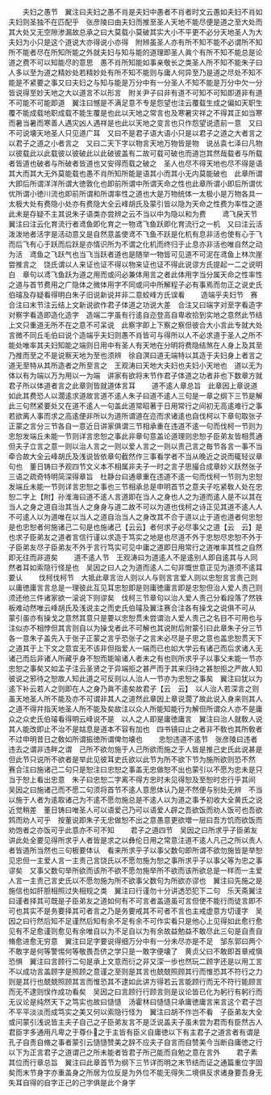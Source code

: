 <!-- { "loadSidebar": true } -->
　　夫妇之愚节　翼注曰夫妇之愚不肖是夫妇中愚者不肖者时文云愚如夫妇不肖如夫妇则圣独不在匹配乎　张彦陵曰由夫妇而推至圣人天地不能尽便是道之至大处而其大处又无空隙渗漏故总承之曰大莫载小莫破其实大小不平更不必分天地圣人为大夫妇为小只是这个道说大亦得说小亦得　附辨虽圣人亦有所不知不能不必谓所不知所不能者尽在所知所能之外就夫妇与知与能的道理即圣人眞个有所不知不能总是论道之费不可以知能尽的意思　愚不肖所知能如事亲敬长之类圣人所不知不能朱子曰人多以至为道之精妙处若精妙处有所不知不能则与庸人何异至乃是道之尽处不知不能是不紧要之事又曰夫妇之与知与能是万分中有一分圣人不知不能是万分中欠一分皆说得至妙天地之大以道言不以形言　附关尹子曰非有道不可知不可知即道非有道不可能不可能即道　翼注曰憾是不满足意不专是怨望也注云覆载生成之偏如天职生覆不能成载地职成载不能生覆是也此以天地之常言也及寒暑灾祥之不得其正如当寒而暑当暑而寒善人遇灾凶人遇祥是也此以天地之变言也只作怨望说遗前一意　又曰不可说壊天地圣人只见道广耳　又曰不是君子语大语小只是以君子之道之大者言之以君子之道之小者言之　又曰二天下字以物言天地万物皆是物　说丛袁七泽曰凡物以彼载此以此载彼以彼破此以此破彼盖有二故可载可破也而道岂其然哉载者与所载者皆道也破者与所破者皆道也又安得而载之破之　圣人也尽不得天地也尽不得是语其大而其大无外莫能载也愚不肖所知所能是语其小而其小无内莫能破也　此章所谓大即后所谓洋洋所谓大徳敦化也即前所谓中所谓天命之性也此章所谓小即后所谓优优所谓小徳川流也即前所谓和所谓率性之道也大是万物统体一太极小是万物各具一太极大处有费隐小处亦有费隐大全云峰胡氏及蒙引皆以隐为天命之性费为率性之道此未是存疑不主其说朱子语类亦尝辨之云不当以中为隐以和为费
　　鸢飞戾天节　翼注曰注云化育流行者鸢鱼即化育之一物鸢飞鱼跃即化育流行之一机　又曰注云活泼泼地者活字是活动意又是自然意盖使鸢不飞鱼不跃是化机有息非活也使有心于飞而后飞有心于跃而后跃是亦情识所为不谓之化机而终归于止息亦非活也唯自然之动为活　鸢鱼之飞跃气也当飞当跃者道也是随举一物皆可见道不可泥在鸢鱼上林次崖尝推言之　饶氏谓以人来证也证不得以物来证也证不得此说谬方氏提起一二之说明白　章句以鸢飞鱼跃为道之用而或问必兼体用言之者此体用字当分属天命之性率性之道与首节费用之广隐体之微体用字不同或问中所解程子必有事焉而勿正之说史氏伯璿及存疑看得明白朱子旧说新说并非二意蛟峰方氏误看
　　造端乎夫妇节　赛合注曰末节注云结上文新说欲作君子体道之功说大差　合注又曰端字对至字看造字对察字看造即造化造字　造端二字虽有行逺自迩登高自卑收拾到实地之意然此节结上文只重道无所不在之意不可呆说　此察字即上下察之察但彼合大小言此专就大处言微不同丘毛伯曰说个造端乎夫妇则愚不肖皆可与得所以人不必求道于圣人之所不能处唯率其夫妇知能之端则日用中有圣人有天地在分明将费隐结煞在人身上及其至乃推而至之不是说察天地为至也须辨　徐自溟曰道无端特以其造于夫妇身上者言之道无至特从其所造者之所至言之　王观涛曰天地大夫妇也夫妇小天地也　道以无为体以有为端以万为用以一为端　讲家有欲将末节作君子体道之功者非也下数章方就君子所以体道者言之此章则皆就道体言耳
　　道不逺人章总旨　此章因上章说道如此其费恐人以濶逺求道故言道不逺人朱子曰道不逺人三句是一章之纲下三节是解此三句然紧要处又在道不逺人一句盖此道常昭著于日用常行之间初无高逺难行之事若欲离人事而求之高逺便非所以为道所谓道在迩而求诸逺也自伐柯以下章句取张子正蒙之言分三节各自一意近日讲家俱谓三节相承重在违道不逺一句而伐柯一节则为忠恕发端丘未能一节则详言忠恕之事此非章句意盖论道理则忠恕子臣弟友皆相贯通但夫子立言之意一则以治人言之一则以爱人言之一则以责己言之毎节各言一事不当牵合故大全云峰胡氏及浅说皆依章句截然作三事看学者不当从晚近之说而辄轻议章句也　董日铸曰予观四节文义本不相属非夫子一时之言子思撮合成章妙义跃然张子三语之疏奇特明简深得章旨　杜静台曰通章重在违道不逺一句而伐柯一节则为忠恕发端丘未能一节则详言忠恕之事也三节相承总是申明首节之意夫子吃紧敎人处在忠恕二字上【附】孙淮海曰道不逺人言道即在当人之身也人之为道而逺人是不以其在当人之身之道自治其当人之身身与道二故不可以为道也伐柯之诗正见其道不逺人人不可逺人以为道唯在以当人之道自治当人之身改其不合于道以止于道也道者何忠恕是也忠恕者何施诸己二句是也施诸己【云云】者何求子必尽事父之道【云　云】是也求子臣弟友之道者言信行谨以求造于笃实之地是也尽道不外于忠恕尽忠恕不外于子臣弟友尽子臣弟友不外于言行笃实可见中庸之道即日用常行之道唯率其性之自然即无往而非道矣
　　道不逺人节　王观涛曰为道逺人不是逺别人即自逺其与人同然者耳如索隐行怪是也　吴因之曰人之为道而逺人二句非慨世意正见为道须不逺耳要认
　　伐柯伐柯节　大抵此章言治人则以人与则言言爱人则以忠恕言言责己则以庸徳庸言言总是一理彼此互见耳忠恕即是则庸徳庸言即是忠恕但治人爱人责己则须还他三件诸家欲一滚说下则谬矣　伐柯三节章句以治人爱人责己分看段落了然铁板难动然唯云峰胡氏及浅说主之而史氏伯璿及翼注赛合注各有操戈之说俱不可从　蒙引虽亦有操戈之意然其意只是要以忠恕贯未尝谓治人爱人责己之名目不可用也与注似亦不相悖但其言则自以为操戈者此不可解也其说附后附蒙引曰此章朱子分三节各一意朱子盖先入于张子正蒙之言乎恐张子之言未必尽是子思之意也盖忠恕贯天下之道其于上下文之意宜无不该非但指爱人一端而已也如大学云有诸己而后求诸人无诸己而后非诸人所藏乎身不恕而能喻诸人者未之有也则所求乎子以事父未能一节亦忠恕之事矣又如孟子注云圣贤之于异端拒之甚严而于其来归待之甚恕拒之严故人知彼说之邪待之恕故人知此道之可反则以人治人一节亦为忠恕之事矣　翼注曰犹以为逺下补云若人之则即在人之身乃眞不逺矣故君子【云　云】　以人治人若深言之则虽天地圣人所不能及亦不可谓非其人之道然此章因上章说濶了故此说入身来则其人之道不得幷指天地圣人所不能及矣故注以众人所能知能行为解但所谓众人亦不是庸众之众史氏伯璿看得明云峰说不是　以人之人即是庸徳庸言　翼注曰治人就敎人说其人能改即止不治不是姑息是道本不容有加也　四书镜曰止之者非不敎也其所敎者不过申明昔日之敎如所谓振徳所谓俾勿壊也
　　忠恕违道不逺节　张彦陵曰违者违去之谓非违畔之谓　己所不欲勿施于人己所欲而施之于人皆是推己史氏此说甚是但此节只说所不欲者是举此见彼耳史氏欲以此节为所不欲下节为施所欲则恐不然　赛合注曰施诸己二句只是恕注曰忠恕之事盖无忠做恕不出也蒙引以不愿为忠未是只当于恕上看出忠意　朱子曰忠恕二字离不得方忠时未见得恕及至恕时忠行乎其间　吴因之曰施诸己而不愿二句须将首节不逺人意思体认乃是不然便与别处无辨　不当以施于人者为逺取诸己为不逺不愿勿施总是不逺人以为道之事予初收大全黄氏之说近觉稍差　董日铸曰唯圣人可以语爱己乃可以语爱人辟之吾欲饭而劝人饭可也吾欲鸩而劝人可乎　按董说即朱子无忠做恕不出之意愚意更欲増一层曰吾方饥而欲饭而劝饱者之亦饭可乎此意亦不可不知
　　君子之道四节　吴因之曰所求乎子臣弟友讲此处全要见得所求乎人者皆是求之以彝伦日用之常意注道不逺人凡己之所以责人者皆道所当然也三句极要体认　看来所求乎子以事父数句即所谓不欲勿施皆是举恕见忠但一主爱人言一主责己言饶氏以不愿勿施为恕之事所求乎子以事父等为忠之事谬矣　又事父数句举所欲而该所不欲不愿勿施举所不欲而该所欲总是一样而一主爱人言一主责己言史氏以不愿勿施为所不欲事父数句为所欲亦谬也　翼注曰先施之是施信也如肝胆相照过失相规之类　翼注曰行谨勿十分讲透恐犯下二句　乐天斋翼注曰谨者择其可既是子臣弟友之道如何有不可言者盖道虽可言但使不能行而徒言即不可也其实不是务要择其可者言之乃是务要戒其不可者不言也主戒虚意方切谨字　吴因之曰行然后知不足谨然后知有余不足有余不可作实看只是他心上见得如此愈行愈见有不足愈谨则愈见有余唯自以为不足自以为有余故益勉益不敢尽此三句是自责自脩愈进愈无穷意　翼注曰足字要说得细万分中有一分未尽亦是不足　邹东郭曰两个不敢字是何等警惕何等敬畏吾侪之学只是一敢字便壊了　黄贞父曰不敢即首章戒愼恐惧　翼注曰言顾行二句是承上文意而衍之非又深一歩也然玩二顾字还是以用工言不以成功言盖顾字是照顾之意谨之至则是其言也兢兢照顾其行而惟恐其不符行之力则是其行也兢兢照顾其言而惟恐其不逮如此讲方得若云言能顾行而无不符行能顾言而无不逮则悮作成功看矣　吴因之曰言顾行行顾言则是议论皆已化为躬行有躬行而无议论是纯然天下之笃实也故曰慥慥　汤霍林曰慥慥只承庸徳庸言来言这个君子岂不平平淡淡而成笃实之美又何以索隐行怪为　翼注曰胡不作岂不看　子臣弟友大全或问蒙引浅说皆主夫子自己之子臣弟友言不是泛说盖夫子虽未尝为君而有臣然古人君臣字多通用凡卑之于尊仆之于主皆有臣义自庸徳以下有主君子之道言者有谓是孔子自责自脩之事者蒙引云慥慥赞美之辞不应夫子自言而自赞美今当断自庸徳之行以下为正言君子之道谓己之所未能者皆君子所己能而自勉之意在言外
　　君子素其位而行章总旨　翼注曰此章首节为纲下三节详而明之末节结而证之通篇重位字固矣而末节身字亦重盖身之所居为位反是为外位不能无得失二境俱反求诸身要吾身无失耳自得的自字正己的己字俱是此个身字
